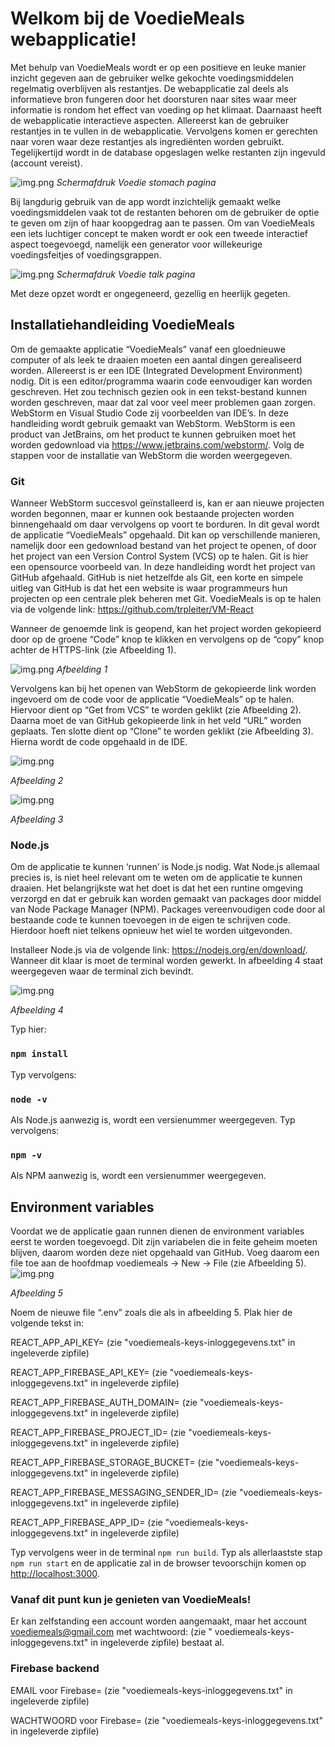 # Welkom bij de VoedieMeals webapplicatie!

Met behulp van VoedieMeals wordt er op een positieve en leuke manier inzicht gegeven aan de gebruiker welke gekochte
voedingsmiddelen regelmatig overblijven als restantjes. De webapplicatie zal deels als informatieve bron fungeren door
het doorsturen naar sites waar meer informatie is rondom het effect van voeding op het klimaat. Daarnaast heeft de
webapplicatie interactieve aspecten. Allereerst kan de gebruiker restantjes in te vullen in de webapplicatie. Vervolgens
komen er gerechten naar voren waar deze restantjes als ingrediënten worden gebruikt. Tegelijkertijd wordt in de database
opgeslagen welke restanten zijn ingevuld (account vereist).

![img.png](src/assets/voedie-stomach-page.png)
*Schermafdruk Voedie stomach pagina*

Bij langdurig gebruik van de app wordt inzichtelijk gemaakt welke voedingsmiddelen vaak tot de restanten behoren om de
gebruiker de optie te geven om zijn of haar koopgedrag aan te passen. Om van VoedieMeals een iets luchtiger concept te
maken wordt er ook een tweede interactief aspect toegevoegd, namelijk een generator voor willekeurige voedingsfeitjes of
voedingsgrappen.

![img.png](src/assets/voedie-talk-page.png)
*Schermafdruk Voedie talk pagina*

Met deze opzet wordt er ongegeneerd, gezellig en heerlijk gegeten.

## Installatiehandleiding VoedieMeals

Om de gemaakte applicatie “VoedieMeals” vanaf een gloednieuwe computer of als leek te draaien moeten een aantal dingen
gerealiseerd worden. Allereerst is er een IDE (Integrated Development Environment) nodig. Dit is een editor/programma
waarin code eenvoudiger kan worden geschreven. Het zou technisch gezien ook in een tekst-bestand kunnen worden
geschreven, maar dat zal voor veel meer problemen gaan zorgen. WebStorm en Visual Studio Code zij voorbeelden van IDE’s.
In deze handleiding wordt gebruik gemaakt van WebStorm. WebStorm is een product van JetBrains, om het product te kunnen
gebruiken moet het worden gedownload via https://www.jetbrains.com/webstorm/. Volg de stappen voor de installatie van
WebStorm die worden weergegeven.

### Git

Wanneer WebStorm succesvol geïnstalleerd is, kan er aan nieuwe projecten worden begonnen, maar er kunnen ook bestaande
projecten worden binnengehaald om daar vervolgens op voort te borduren. In dit geval wordt de applicatie “VoedieMeals”
opgehaald. Dit kan op verschillende manieren, namelijk door een gedownload bestand van het project te openen, of door
het project van een Version Control System (VCS) op te halen. Git is hier een opensource voorbeeld van. In deze
handleiding wordt het project van GitHub afgehaald. GitHub is niet hetzelfde als Git, een korte en simpele uitleg van
GitHub is dat het een website is waar programmeurs hun projecten op een centrale plek beheren met Git. VoedieMeals is op
te halen via de volgende link: https://github.com/trpleiter/VM-React

Wanneer de genoemde link is geopend, kan het project worden gekopieerd door op de groene “Code” knop te klikken en
vervolgens op de “copy” knop achter de HTTPS-link (zie Afbeelding 1).

![img.png](src/assets/github.png)
*Afbeelding 1*

Vervolgens kan bij het openen van WebStorm de gekopieerde link worden ingevoerd om de code voor de applicatie
“VoedieMeals” op te halen. Hiervoor dient op “Get from VCS” te worden geklikt (zie Afbeelding 2). Daarna moet de van
GitHub gekopieerde link in het veld “URL” worden geplaats. Ten slotte dient op “Clone” te worden geklikt (zie Afbeelding
3). Hierna wordt de code opgehaald in de IDE.

![img.png](src/assets/git1.png)

*Afbeelding 2*

![img.png](src/assets/git2.png)

*Afbeelding 3*

### Node.js

Om de applicatie te kunnen ‘runnen’ is Node.js nodig. Wat Node.js allemaal precies is, is niet heel relevant om te weten
om de applicatie te kunnen draaien. Het belangrijkste wat het doet is dat het een runtine omgeving verzorgd en dat er
gebruik kan worden gemaakt van packages door middel van Node Package Manager (NPM). Packages vereenvoudigen code door al
bestaande code te kunnen toevoegen in de eigen te schrijven code. Hierdoor hoeft niet telkens opnieuw het wiel te worden
uitgevonden.

Installeer Node.js via de volgende link: https://nodejs.org/en/download/. Wanneer dit klaar is moet de terminal worden
gewerkt. In afbeelding 4 staat weergegeven waar de terminal zich bevindt.

![img.png](src/assets/terminalIDE.png)

*Afbeelding 4*

Typ hier:

### `npm install`

Typ vervolgens:

### `node -v`

Als Node.js aanwezig is, wordt een versienummer weergegeven. Typ vervolgens:

### `npm -v`

Als NPM aanwezig is, wordt een versienummer weergegeven.

## Environment variables

Voordat we de applicatie gaan runnen dienen de environment variables eerst te worden toegevoegd. Dit zijn variabelen die
in feite geheim moeten blijven, daarom worden deze niet opgehaald van GitHub. Voeg daarom een file toe aan de hoofdmap
voediemeals -> New -> File (zie Afbeelding 5).
![img.png](src/assets/env.png)

*Afbeelding 5*

Noem de nieuwe file “.env” zoals die als in afbeelding 5. Plak hier de volgende tekst in:

REACT_APP_API_KEY= (zie "voediemeals-keys-inloggegevens.txt" in ingeleverde zipfile)

REACT_APP_FIREBASE_API_KEY= (zie "voediemeals-keys-inloggegevens.txt" in ingeleverde zipfile)

REACT_APP_FIREBASE_AUTH_DOMAIN= (zie "voediemeals-keys-inloggegevens.txt" in ingeleverde zipfile)

REACT_APP_FIREBASE_PROJECT_ID= (zie "voediemeals-keys-inloggegevens.txt" in ingeleverde zipfile)

REACT_APP_FIREBASE_STORAGE_BUCKET= (zie "voediemeals-keys-inloggegevens.txt" in ingeleverde zipfile)

REACT_APP_FIREBASE_MESSAGING_SENDER_ID= (zie "voediemeals-keys-inloggegevens.txt" in ingeleverde zipfile)

REACT_APP_FIREBASE_APP_ID= (zie "voediemeals-keys-inloggegevens.txt" in ingeleverde zipfile)

Typ vervolgens weer in de terminal `npm run build`. Typ als allerlaastste stap `npm run start` en de applicatie zal in
de browser tevoorschijn komen op [http://localhost:3000](http://localhost:3000).

### Vanaf dit punt kun je genieten van VoedieMeals!

Er kan zelfstanding een account worden aangemaakt, maar het account voediemeals@gmail.com met wachtwoord: (zie "
voediemeals-keys-inloggegevens.txt" in ingeleverde zipfile) bestaat al.

### Firebase backend

EMAIL voor Firebase= (zie "voediemeals-keys-inloggegevens.txt" in ingeleverde zipfile)

WACHTWOORD voor Firebase= (zie "voediemeals-keys-inloggegevens.txt" in ingeleverde zipfile)
